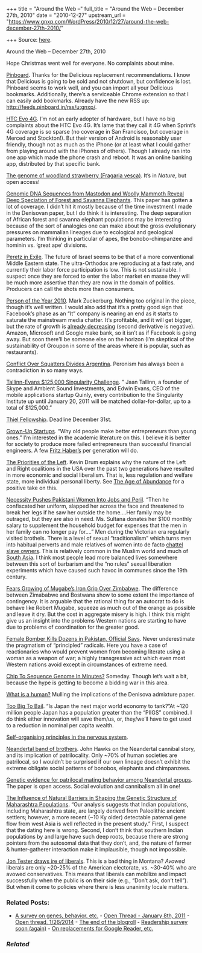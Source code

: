 +++
title = "Around the Web –"
full_title = "Around the Web – December 27th, 2010"
date = "2010-12-27"
upstream_url = "https://www.gnxp.com/WordPress/2010/12/27/around-the-web-december-27th-2010/"

+++
Source: [here](https://www.gnxp.com/WordPress/2010/12/27/around-the-web-december-27th-2010/).

Around the Web – December 27th, 2010

Hope Christmas went well for everyone. No complaints about mine.

[Pinboard](http://pinboard.in). Thanks for the Delicious replacement recommendations. I know that Delicious is going to be sold and not shutdown, but confidence is lost. Pinboard seems to work well, and you can import all your Delicious bookmarks. Additionally, there’s a serviceable Chrome extension so that I can easily add bookmarks. Already have the new RSS up: <http://feeds.pinboard.in/rss/u:gnxp/>.

[HTC Evo 4G](http://reviews.cnet.com/smartphones/htc-evo-4g-review). I’m not an early adopter of hardware, but I have no big complaints about the HTC Evo 4G. It’s lame that they call it 4G when Sprint’s 4G coverage is so sparse (no coverage in San Francisco, but coverage in Merced and Stockton!). But their version of Android is reasonably user friendly, though not as much as the iPhone (or at least what I could gather from playing around with the iPhones of others). Though I already ran into one app which made the phone crash and reboot. It was an online banking app, distributed by that specific bank.

[The genome of woodland strawberry (Fragaria vesca)](http://www.nature.com/ng/journal/vaop/ncurrent/full/ng.740.html). It’s in *Nature*, but open access!

[Genomic DNA Sequences from Mastodon and Woolly Mammoth Reveal Deep Speciation of Forest and Savanna Elephants](http://www.plosbiology.org/article/info:doi/10.1371/journal.pbio.1000564). This paper has gotten a lot of coverage. I didn’t hit it mostly because of the time investment I made in the Denisovan paper, but I do think it is interesting. The deep separation of African forest and savanna elephant populations may be interesting because of the sort of analogies one can make about the gross evolutionary pressures on mammalian lineages due to ecological and geological parameters. I’m thinking in particular of apes, the bonobo-chimpanzee and hominin vs. ‘great ape’ divisions.

  
[Peretz in Exile](http://nymag.com/print/?/news/features/70310/). The future of Israel seems to be that of a more conventional Middle Eastern state. The ultra-Orthodox are reproducing at a fast rate, and currently their labor force participation is low. This is not sustainable. I suspect once they are forced to enter the labor market en masse they will be much more assertive than they are now in the domain of politics. Producers can call the shots more than consumers.

[Person of the Year 2010](http://www.time.com/time/specials/packages/article/0,28804,2036683_2037183_2037185,00.html). Mark Zuckerburg. Nothing too original in the piece, though it’s well written. I would also add that it’s a pretty good sign that Facebook’s phase as an “It” company is nearing an end as it starts to saturate the mainstream media chatter. It’s profitable, and it will get bigger, but the rate of growth is [already decreasing](https://gonzalolira.blogspot.com/2010/10/has-facebook-peaked.html) (second derivative is negative). Amazon, Microsoft and Google make bank, so it isn’t as if Facebook is going away. But soon there’ll be someone else on the horizon (I’m skeptical of the sustainability of Groupon in some of the areas where it is popular, such as restaurants).

[Conflict Over Squatters Divides Argentina](http://www.nytimes.com/2010/12/27/world/americas/27argentina.html?partner=rss&emc=rss). Peronism has always been a contradiction in so many ways.

[Tallinn-Evans \$125,000 Singularity Challenge](http://lesswrong.com/lw/3gy/tallinnevans_125000_singularity_challenge/). ” Jaan Tallinn, a founder of Skype and Ambient Sound Investments, and Edwin Evans, CEO of the mobile applications startup Quinly, every contribution to the Singularity Institute up until January 20, 2011 will be matched dollar-for-dollar, up to a total of \$125,000.”

[Thiel Fellowship](http://www.thielfoundation.org/index.php?option=com_content&view=article&id=15&Itemid=19). Deadline December 31st.

[Grown-Up Startups](http://www.slate.com/id/2278383/). “Why old people make better entrepreneurs than young ones.” I’m interested in the academic literature on this. I believe it is better for society to produce more failed entrepreneurs than successful financial engineers. A few [Fritz Haber’s](https://en.wikipedia.org/wiki/Fritz_Haber) per generation will do.

[The Priorities of the Left](http://motherjones.com/kevin-drum/2010/12/priorities-left). Kevin Drum explains why the nature of the Left and Right coalitions in the USA over the past two generations have resulted in more economic and social liberalism. That is, less regulation and welfare state, more individual personal liberty. See [The Age of Abundance](https://www.amazon.com/exec/obidos/ASIN/0060747676/geneexpressio-20) for a positive take on this.

[Necessity Pushes Pakistani Women Into Jobs and Peril](http://www.nytimes.com/2010/12/27/world/asia/27karachi.html). “Then he confiscated her uniform, slapped her across the face and threatened to break her legs if he saw her outside the home….Her family may be outraged, but they are also in need. Ms. Sultana donates her \$100 monthly salary to supplement the household budget for expenses that the men in her family can no longer pay for….” Men during the Victorian era regularly visited brothels. There is a level of sexual “traditionalism” which turns men into habitual perverts and male relatives of women into de facto [chattel slave owners](http://www.people.com/people/article/0,,20452361,00.html). This is relatively common in the Muslim world and much of [South Asia](http://www.indiamike.com/india/india-for-beginners-f122/womens-experience-in-india-from-a-male-point-of-view-t17436/). I think most people lead more balanced lives somewhere between this sort of barbarism and the “no rules” sexual liberation experiments which have caused such havoc in communes since the 19th century.

[Fears Growing of Mugabe’s Iron Grip Over Zimbabwe](http://www.nytimes.com/2010/12/26/world/africa/26zimbabwe.html). The difference between Zimababwe and Bostwana show to some extent the importance of contingency. It is arguable that the rational thing for an autocrat to do is behave like Robert Mugabe, squeeze as much out of the orange as possible and leave it dry. But the cost in aggregate misery is high. I think this might give us an insight into the problems Western nations are starting to have due to problems of coordination for the greater good.

[Female Bomber Kills Dozens in Pakistan, Official Says](http://www.nytimes.com/2010/12/26/world/asia/26pstan.html?partner=rss&emc=rss). Never underestimate the pragmatism of “principled” radicals. Here you have a case of reactionaries who would prevent women from becoming literate using a woman as a weapon of war; a highly transgressive act which even most Western nations avoid except in circumstances of extreme need.

[Chip To Sequence Genome In Minutes?](http://www.futurepundit.com/archives/007765.html) Someday. Though let’s wait a bit, because the hype is getting to become a bidding war in this area.

[What is a human?](https://3lbmonkeybrain.blogspot.com/2010/12/what-is-human.html) Mulling the implications of the Denisova admixture paper.

[Too Big To Bail](http://www.slate.com/id/2278792/). “Is Japan the next major world economy to tank?”At \~120 million people Japan has a population greater than the “PIIGS” combined. I do think either innovation will save them/us, or, they/we’ll have to get used to a reduction in nominal per capita wealth.

[Self-organising principles in the nervous system](https://www.gnxp.com/wp/uncategorized/self-organising-principles-in-the-nervous-system).

[Neandertal band of brothers](http://johnhawks.net/weblog/reviews/neandertals/neandertal_dna/el-sidron-mtdna-kinship-lalueza-fox-2010.html). John Hawks on the Neandertal cannibal story, and its implication of patrilocality. Only \~70% of human societies are patrilocal, so I wouldn’t be surprised if our own lineage doesn’t exhibit the extreme obligate social patterns of bonobos, elephants and chimpanzees.

[Genetic evidence for patrilocal mating behavior among Neandertal groups](http://www.pnas.org/content/early/2010/12/14/1011553108.abstract). The paper is open access. Social evolution and cannibalism all in one!

[The Influence of Natural Barriers in Shaping the Genetic Structure of Maharashtra Populations](http://www.plosone.org/article/info:doi/10.1371/journal.pone.0015283). “Our analysis suggests that Indian populations, including Maharashtra state, are largely derived from Paleolithic ancient settlers; however, a more recent (\~10 Ky older) detectable paternal gene flow from west Asia is well reflected in the present study.” First, I suspect that the dating here is wrong. Second, I don’t think that southern Indian populations by and large have such deep roots, because there are strong pointers from the autosomal data that they don’t, and, the nature of farmer & hunter-gatherer interaction make it implausible, though not impossible.

[Jon Tester draws ire of liberals](http://www.politico.com/news/stories/1210/46644.html). This is a bad thing in Montana? *Avowed* liberals are only \~20-25% of the American electorate, vs. \~30-40% who are avowed conservatives. This means that liberals can mobilize and impact successfully when the public is on their side (e.g., “Don’t ask, don’t tell”). But when it come to policies where there is less unanimity locale matters.

### Related Posts:

- [A survey on genes, behavior,
  etc.](https://www.gnxp.com/WordPress/2012/08/16/a-survey-on-genes-behavior-etc/) - [Open Thread - January 8th,
  2011](https://www.gnxp.com/WordPress/2011/01/08/open-thread-january-8th-2011/) - [Open thread,
  1/26/2014](https://www.gnxp.com/WordPress/2014/01/26/open-thread-1262014/) - [The end of the
  blogroll](https://www.gnxp.com/WordPress/2013/01/04/the-end-of-the-blogroll/) - [Readership survey soon
  (again)](https://www.gnxp.com/WordPress/2010/07/22/readership-survey-soon-again/) - [On replacements for Google Reader,
  etc.](https://www.gnxp.com/WordPress/2013/03/24/on-replacements-for-google-reader/)

### *Related*

[](https://www.addtoany.com/add_to/facebook?linkurl=https%3A%2F%2Fwww.gnxp.com%2FWordPress%2F2010%2F12%2F27%2Faround-the-web-december-27th-2010%2F&linkname=Around%20the%20Web%20%E2%80%93%20December%2027th%2C%202010 "Facebook")[](https://www.addtoany.com/add_to/twitter?linkurl=https%3A%2F%2Fwww.gnxp.com%2FWordPress%2F2010%2F12%2F27%2Faround-the-web-december-27th-2010%2F&linkname=Around%20the%20Web%20%E2%80%93%20December%2027th%2C%202010 "Twitter")[](https://www.addtoany.com/add_to/email?linkurl=https%3A%2F%2Fwww.gnxp.com%2FWordPress%2F2010%2F12%2F27%2Faround-the-web-december-27th-2010%2F&linkname=Around%20the%20Web%20%E2%80%93%20December%2027th%2C%202010 "Email")[](https://www.addtoany.com/share)
